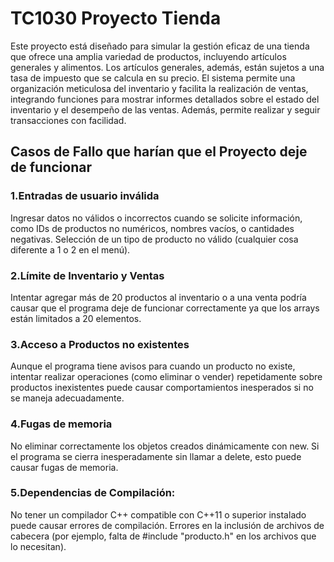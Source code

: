# TC1030 Proyecto Tienda
Este proyecto está diseñado para simular la gestión eficaz de una tienda que ofrece una amplia variedad de productos, incluyendo artículos generales y alimentos. Los artículos generales, además, están sujetos a una tasa de impuesto que se calcula en su precio. El sistema permite una organización meticulosa del inventario y facilita la realización de ventas, integrando funciones para mostrar informes detallados sobre el estado del inventario y el desempeño de las ventas. Además, permite realizar y seguir transacciones con facilidad.

## Casos de Fallo que harían que el Proyecto deje de funcionar
### 1.Entradas de usuario inválida
Ingresar datos no válidos o incorrectos cuando se solicite información, como IDs de productos no numéricos, nombres vacíos, o cantidades negativas.
Selección de un tipo de producto no válido (cualquier cosa diferente a 1 o 2 en el menú).

### 2.Límite de Inventario y Ventas
Intentar agregar más de 20 productos al inventario o a una venta podría causar que el programa deje de funcionar correctamente ya que los arrays están limitados a 20 elementos.

### 3.Acceso a Productos no existentes
Aunque el programa tiene avisos para cuando un producto no existe, intentar realizar operaciones (como eliminar o vender) repetidamente sobre productos inexistentes puede causar comportamientos inesperados si no se maneja adecuadamente.

### 4.Fugas de memoria
No eliminar correctamente los objetos creados dinámicamente con new. Si el programa se cierra inesperadamente sin llamar a delete, esto puede causar fugas de memoria.

### 5.Dependencias de Compilación:
No tener un compilador C++ compatible con C++11 o superior instalado puede causar errores de compilación.
Errores en la inclusión de archivos de cabecera (por ejemplo, falta de #include "producto.h" en los archivos que lo necesitan).


